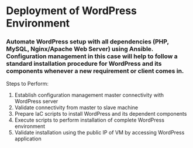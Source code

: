 # Deployment of WordPress Environment

### Automate WordPress setup with all dependencies (PHP, MySQL, Nginx/Apache Web Server) using Ansible. Configuration management in this case will help to follow a standard installation procedure for WordPress and its components whenever a new requirement or client comes in. 

Steps to Perform:
1. Establish configuration management master connectivity with WordPress server
2. Validate connectivity from master to slave machine
3. Prepare IaC scripts to install WordPress and its dependent components
4. Execute scripts to perform installation of complete WordPress environment
5. Validate installation using the public IP of VM by accessing WordPress application

